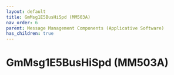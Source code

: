 ```yaml
---
layout: default
title: GmMsg1E5BusHiSpd (MM503A)
nav_order: 6
parent: Message Management Components (Applicative Software)
has_children: true
---
```

# GmMsg1E5BusHiSpd (MM503A)
